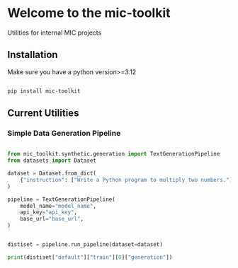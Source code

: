 # Welcome to the mic-toolkit

Utilities for internal MIC projects

## Installation

Make sure you have a python version>=3.12

``` bash

pip install mic-toolkit

```

## Current Utilities

### Simple Data Generation Pipeline

``` py title="sample.py"

from mic_toolkit.synthetic.generation import TextGenerationPipeline
from datasets import Dataset

dataset = Dataset.from_dict(
    {"instruction": ["Write a Python program to multiply two numbers."]}
)

pipeline = TextGenerationPipeline(
    model_name="model_name",
    api_key="api_key",
    base_url="base_url",
)


distiset = pipeline.run_pipeline(dataset=dataset)

print(distiset["default"]["train"][0]["generation"])

```

